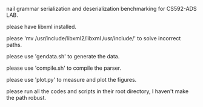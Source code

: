 nail grammar serialization and deserialization benchmarking for CS592-ADS LAB.

please have libxml installed.

please 'mv /usr/include/libxml2/libxml /usr/include/' to solve incorrect paths.

please use 'gendata.sh' to generate the data.

please use 'compile.sh' to compile the parser.

please use 'plot.py' to measure and plot the figures.

please run all the codes and scripts in their root directory, I haven't make the path robust.
